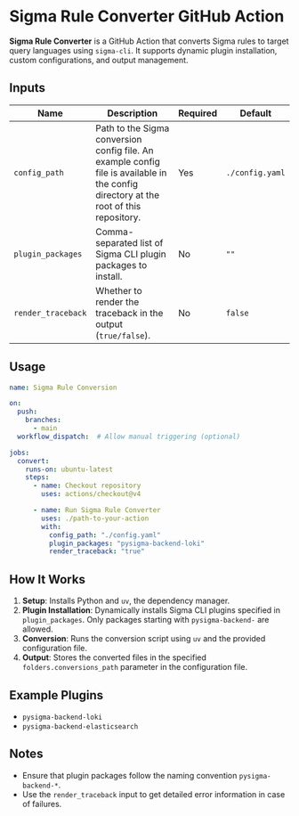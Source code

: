 # Sigma Rule Converter GitHub Action

**Sigma Rule Converter** is a GitHub Action that converts Sigma rules to target query languages using `sigma-cli`. It supports dynamic plugin installation, custom configurations, and output management.

## Inputs

| Name               | Description                                                                                                                           | Required | Default         |
| ------------------ | ------------------------------------------------------------------------------------------------------------------------------------- | -------- | --------------- |
| `config_path`      | Path to the Sigma conversion config file. An example config file is available in the config directory at the root of this repository. | Yes      | `./config.yaml` |
| `plugin_packages`  | Comma-separated list of Sigma CLI plugin packages to install.                                                                         | No       | `""`            |
| `render_traceback` | Whether to render the traceback in the output (`true/false`).                                                                         | No       | `false`         |

## Usage

```yaml
name: Sigma Rule Conversion

on:
  push:
    branches:
      - main
  workflow_dispatch:  # Allow manual triggering (optional)

jobs:
  convert:
    runs-on: ubuntu-latest
    steps:
      - name: Checkout repository
        uses: actions/checkout@v4

      - name: Run Sigma Rule Converter
        uses: ./path-to-your-action
        with:
          config_path: "./config.yaml"
          plugin_packages: "pysigma-backend-loki"
          render_traceback: "true"
```

## How It Works

1. **Setup**: Installs Python and `uv`, the dependency manager.
2. **Plugin Installation**: Dynamically installs Sigma CLI plugins specified in `plugin_packages`. Only packages starting with `pysigma-backend-` are allowed.
3. **Conversion**: Runs the conversion script using `uv` and the provided configuration file.
4. **Output**: Stores the converted files in the specified `folders.conversions_path` parameter in the configuration file.

## Example Plugins

- `pysigma-backend-loki`
- `pysigma-backend-elasticsearch`

## Notes

- Ensure that plugin packages follow the naming convention `pysigma-backend-*`.
- Use the `render_traceback` input to get detailed error information in case of failures.
